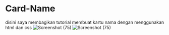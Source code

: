 # Card-Name
disini saya membagikan tutorial membuat kartu nama
dengan menggunakan html dan css
![Screenshot (75)]([https://github.com/reeoky/Card-Name/assets/141596091/74f90dbf-8892-4b20-af6a-52e3c0f75ca2])
![Screenshot (75)]([https://raw.githubusercontent.com/arthasa28/Card-Name/master/img/Screenshot_1.png])
